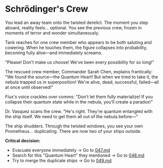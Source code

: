 # Schrödinger's Crew

You lead an away team onto the twisted derelict. The moment you step aboard, reality feels... optional. You see the previous crew, frozen in moments of terror and wonder simultaneously.

Tank reaches for one crew member who appears to be both saluting and cowering. When he touches them, the figure collapses into probability, becoming fully alive—and immediately screams.

"Please! Don't make us choose! We've been every possibility for so long!"

The rescued crew member, Commander Sarah Chen, explains frantically: "We found the source—the Quantum Heart! But when we tried to take it, the nebula trapped us in superposition! We're alive, dead, successful, failed—all at once until observed!"

Flux's voice crackles over comms: "Don't let them fully materialize! If you collapse their quantum state while in the nebula, you'll create a paradox!"

Dr. Vasquez scans the crew. "He's right. They're quantum entangled with the ship itself. We need to get them all out of the nebula before—"

The ship shudders. Through the twisted windows, you see your own Prometheus... duplicating. There are now two of your ships outside.

**Critical decision:**

- Evacuate everyone immediately → Go to [047.md](047.md)
- Search for this "Quantum Heart" they mentioned → Go to [048.md](048.md)
- Try to merge the duplicate ships → Go to [049.md](049.md)